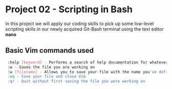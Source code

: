 # Project 02 - Scripting in Bash
In this project we will apply our coding skills to pick up some low-level scripting skills in our newly acquired Git-Bash terminal using the text editor **nano**

## Basic Vim commands used
```bash
 :help [keyword] - Performs a search of help documentation for whatever keyword you enter
 :w - Saves the file you are working on
 :w [filename] - Allows you to save your file with the name you've defined
 :wq - Save your file and close Vim
 :q! - Quit without first saving the file you were working on
 
```